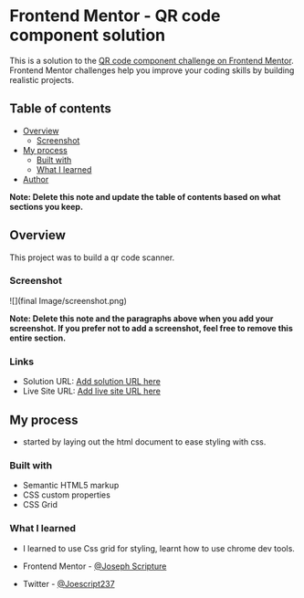 # Frontend Mentor - QR code component solution

This is a solution to the [QR code component challenge on Frontend Mentor](https://www.frontendmentor.io/challenges/qr-code-component-iux_sIO_H). Frontend Mentor challenges help you improve your coding skills by building realistic projects. 

## Table of contents

- [Overview](#overview)
  - [Screenshot](#screenshot)
- [My process](#my-process)
  - [Built with](#built-with)
  - [What I learned](#what-i-learned)
- [Author](#author)

**Note: Delete this note and update the table of contents based on what sections you keep.**

## Overview
This project was to build a qr code scanner.

### Screenshot

![](final Image/screenshot.png)



**Note: Delete this note and the paragraphs above when you add your screenshot. If you prefer not to add a screenshot, feel free to remove this entire section.**

### Links

- Solution URL: [Add solution URL here](https://your-solution-url.com)
- Live Site URL: [Add live site URL here](https://your-live-site-url.com)

## My process
- started by laying out the html document to ease styling with css. 

### Built with

- Semantic HTML5 markup
- CSS custom properties
- CSS Grid


### What I learned

- I learned to use Css grid for styling, learnt how to use chrome dev tools.

- Frontend Mentor - [@Joseph Scripture](https://www.frontendmentor.io/profile/JosephScripture)
- Twitter - [@Joescript237](https://www.twitter.com/yourusername)



